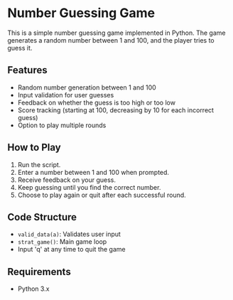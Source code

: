 # Number Guessing Game

This is a simple number guessing game implemented in Python. The game generates a random number between 1 and 100, and the player tries to guess it.

## Features

- Random number generation between 1 and 100
- Input validation for user guesses
- Feedback on whether the guess is too high or too low
- Score tracking (starting at 100, decreasing by 10 for each incorrect guess)
- Option to play multiple rounds

## How to Play

1. Run the script.
2. Enter a number between 1 and 100 when prompted.
3. Receive feedback on your guess.
4. Keep guessing until you find the correct number.
5. Choose to play again or quit after each successful round.

## Code Structure

- `valid_data(a)`: Validates user input
- `strat_game()`: Main game loop
- Input 'q' at any time to quit the game

## Requirements

- Python 3.x

